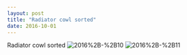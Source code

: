 ```yaml
---
layout: post
title: "Radiator cowl sorted"
date: 2016-10-01 
---
```

Radiator cowl sorted﻿
![2016%2B-%2B10](/k100-project/Photos/01-10-2016/2016%2B-%2B10)
![2016%2B-%2B11](/k100-project/Photos/01-10-2016/2016%2B-%2B11)